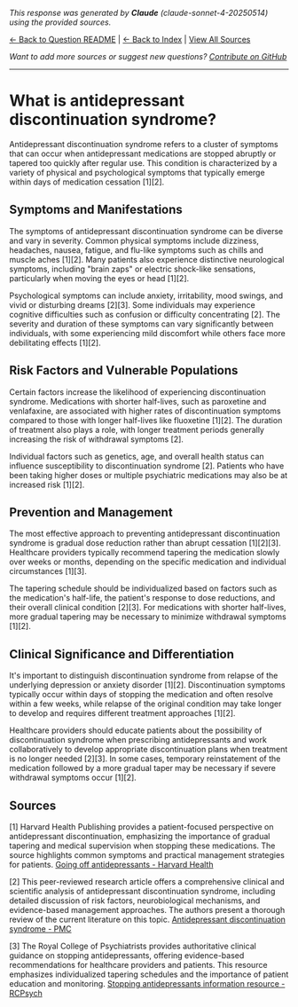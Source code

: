 <!-- 
Generated by: claude
Model: claude-sonnet-4-20250514
Prompt type: sources
Generated at: 2025-06-23T17:14:10.065547
-->

*This response was generated by **Claude** (claude-sonnet-4-20250514) using the provided sources.*

[← Back to Question README](README.md) | [← Back to Index](../README.md) | [View All Sources](../allsources.md)

*Want to add more sources or suggest new questions? [Contribute on GitHub](https://github.com/justinwest/SuggestedSources)*

---

# What is antidepressant discontinuation syndrome?

Antidepressant discontinuation syndrome refers to a cluster of symptoms that can occur when antidepressant medications are stopped abruptly or tapered too quickly after regular use. This condition is characterized by a variety of physical and psychological symptoms that typically emerge within days of medication cessation [1][2].

## Symptoms and Manifestations

The symptoms of antidepressant discontinuation syndrome can be diverse and vary in severity. Common physical symptoms include dizziness, headaches, nausea, fatigue, and flu-like symptoms such as chills and muscle aches [1][2]. Many patients also experience distinctive neurological symptoms, including "brain zaps" or electric shock-like sensations, particularly when moving the eyes or head [1][2].

Psychological symptoms can include anxiety, irritability, mood swings, and vivid or disturbing dreams [2][3]. Some individuals may experience cognitive difficulties such as confusion or difficulty concentrating [2]. The severity and duration of these symptoms can vary significantly between individuals, with some experiencing mild discomfort while others face more debilitating effects [1][2].

## Risk Factors and Vulnerable Populations

Certain factors increase the likelihood of experiencing discontinuation syndrome. Medications with shorter half-lives, such as paroxetine and venlafaxine, are associated with higher rates of discontinuation symptoms compared to those with longer half-lives like fluoxetine [1][2]. The duration of treatment also plays a role, with longer treatment periods generally increasing the risk of withdrawal symptoms [2].

Individual factors such as genetics, age, and overall health status can influence susceptibility to discontinuation syndrome [2]. Patients who have been taking higher doses or multiple psychiatric medications may also be at increased risk [1][2].

## Prevention and Management

The most effective approach to preventing antidepressant discontinuation syndrome is gradual dose reduction rather than abrupt cessation [1][2][3]. Healthcare providers typically recommend tapering the medication slowly over weeks or months, depending on the specific medication and individual circumstances [1][3].

The tapering schedule should be individualized based on factors such as the medication's half-life, the patient's response to dose reductions, and their overall clinical condition [2][3]. For medications with shorter half-lives, more gradual tapering may be necessary to minimize withdrawal symptoms [1][2].

## Clinical Significance and Differentiation

It's important to distinguish discontinuation syndrome from relapse of the underlying depression or anxiety disorder [1][2]. Discontinuation symptoms typically occur within days of stopping the medication and often resolve within a few weeks, while relapse of the original condition may take longer to develop and requires different treatment approaches [1][2].

Healthcare providers should educate patients about the possibility of discontinuation syndrome when prescribing antidepressants and work collaboratively to develop appropriate discontinuation plans when treatment is no longer needed [2][3]. In some cases, temporary reinstatement of the medication followed by a more gradual taper may be necessary if severe withdrawal symptoms occur [1][2].

## Sources

[1] Harvard Health Publishing provides a patient-focused perspective on antidepressant discontinuation, emphasizing the importance of gradual tapering and medical supervision when stopping these medications. The source highlights common symptoms and practical management strategies for patients. [Going off antidepressants - Harvard Health](https://www.health.harvard.edu/diseases-and-conditions/going-off-antidepressants)

[2] This peer-reviewed research article offers a comprehensive clinical and scientific analysis of antidepressant discontinuation syndrome, including detailed discussion of risk factors, neurobiological mechanisms, and evidence-based management approaches. The authors present a thorough review of the current literature on this topic. [Antidepressant discontinuation syndrome - PMC](https://pmc.ncbi.nlm.nih.gov/articles/PMC7970174)

[3] The Royal College of Psychiatrists provides authoritative clinical guidance on stopping antidepressants, offering evidence-based recommendations for healthcare providers and patients. This resource emphasizes individualized tapering schedules and the importance of patient education and monitoring. [Stopping antidepressants information resource - RCPsych](https://www.rcpsych.ac.uk/docs/default-source/mental-health/treatments-and-wellbeing/print-outs/stopping-antidepressants-information-resource-print-version-18-03-24.pdf)